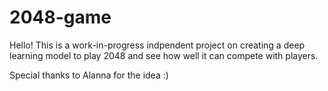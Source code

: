 # 2048-game

Hello! This is a work-in-progress indpendent project on creating a deep learning model to play 2048 and see how well it can compete with players. 

Special thanks to Alanna for the idea :)
